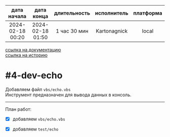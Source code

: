 |   дата начала    |    дата конца    | длительность | исполнитель  | платформа |
|:----------------:|:----------------:|:------------:|:------------:|:---------:|
| 2024-02-18 00:20 | 2024-02-18 01:50 | 1 час 30 мин | Kartonagnick |   local   |

[ссылка на документацию](../docs.md)  
[ссылка на историю](../history.md#-v004-dev)  

#4-dev-echo
===========
Добавляем файл `vbs/echo.vbs`  
Инструмент предназначен для вывода данных в консоль.  

--------------------------------------------------------------------------------

План работ:  
  - [x] добавляем `vbs/echo.vbs`  
  - [x] добавляем `test/echo`  

